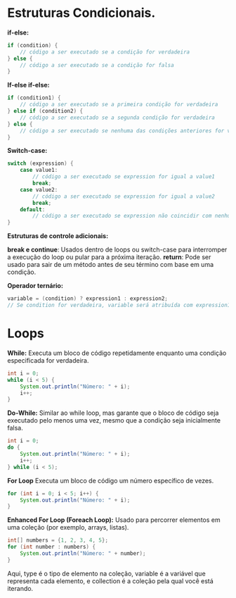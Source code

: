 # Estruturas Condicionais.

**if-else:**

```Java
if (condition) {
    // código a ser executado se a condição for verdadeira
} else {
    // código a ser executado se a condição for falsa
}
```

**If-else if-else:**

```Java
if (condition1) {
    // código a ser executado se a primeira condição for verdadeira
} else if (condition2) {
    // código a ser executado se a segunda condição for verdadeira
} else {
    // código a ser executado se nenhuma das condições anteriores for verdadeira
}
```

**Switch-case:**

```Java
switch (expression) {
    case value1:
        // código a ser executado se expression for igual a value1
        break;
    case value2:
        // código a ser executado se expression for igual a value2
        break;
    default:
        // código a ser executado se expression não coincidir com nenhum dos casos anteriores
}
```

**Estruturas de controle adicionais:**

**break e continue**: Usados dentro de loops ou switch-case para interromper a execução do loop ou pular para a próxima iteração.
**return**: Pode ser usado para sair de um método antes de seu término com base em uma condição.

**Operador ternário:**

```Java
variable = (condition) ? expression1 : expression2;
// Se condition for verdadeira, variable será atribuída com expression1, caso contrário, será atribuída com expression2
```

# Loops

**While:**
Executa um bloco de código repetidamente enquanto uma condição especificada for verdadeira.

```Java
int i = 0;
while (i < 5) {
    System.out.println("Número: " + i);
    i++;
}

```

**Do-While:**
Similar ao while loop, mas garante que o bloco de código seja executado pelo menos uma vez, mesmo que a condição seja inicialmente falsa.

```Java
int i = 0;
do {
    System.out.println("Número: " + i);
    i++;
} while (i < 5);
```

**For Loop**
Executa um bloco de código um número específico de vezes.

```Java
for (int i = 0; i < 5; i++) {
    System.out.println("Número: " + i);
}
```

**Enhanced For Loop (Foreach Loop):**
Usado para percorrer elementos em uma coleção (por exemplo, arrays, listas).

```Java
int[] numbers = {1, 2, 3, 4, 5};
for (int number : numbers) {
    System.out.println("Número: " + number);
}
```

Aqui, type é o tipo de elemento na coleção, variable é a variável que representa cada elemento, e collection é a coleção pela qual você está iterando.
